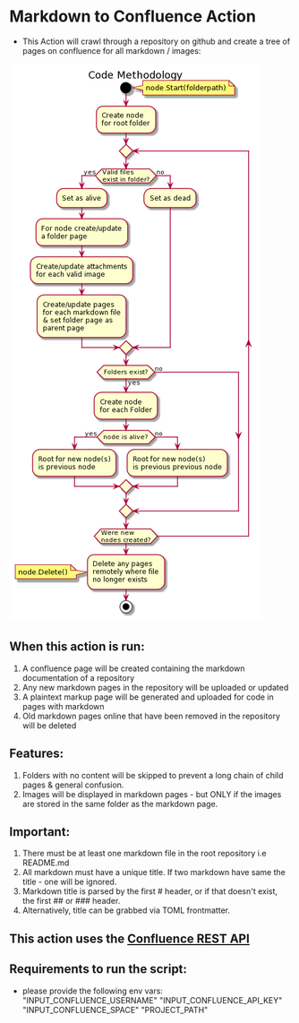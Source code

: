 # Markdown to Confluence Action

- This Action will crawl through a repository on github and create a tree of pages on confluence for all markdown / images:

![Diagram of action methodology](node.png)

## When this action is run:

1) A confluence page will be created containing the markdown documentation of a repository
2) Any new markdown pages in the repository will be uploaded or updated
3) A plaintext markup page will be generated and uploaded for code in pages with markdown
4) Old markdown pages online that have been removed in the repository will be deleted

## Features:

1) Folders with no content will be skipped to prevent a long chain of child pages & general confusion.
2) Images will be displayed in markdown pages - but ONLY if the images are stored in the same folder as the markdown page.

## Important:

1) There must be at least one markdown file in the root repository i.e README.md
2) All markdown must have a unique title. If two markdown have same the title - one will be ignored.
3) Markdown title is parsed by the first # header, or if that doesn't exist, the first ## or ### header.
4) Alternatively, title can be grabbed via TOML frontmatter.

## This action uses the [Confluence REST API](https://developer.atlassian.com/cloud/confluence/rest/intro/)

## Requirements to run the script:
 - please provide the following env vars:
    "INPUT_CONFLUENCE_USERNAME"
    "INPUT_CONFLUENCE_API_KEY"
    "INPUT_CONFLUENCE_SPACE"
    "PROJECT_PATH"
   

